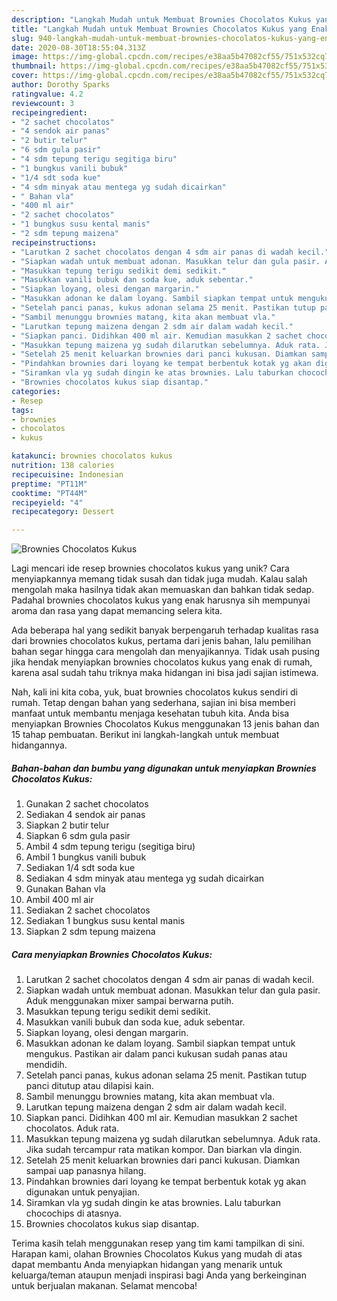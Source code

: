```yaml
---
description: "Langkah Mudah untuk Membuat Brownies Chocolatos Kukus yang Enak"
title: "Langkah Mudah untuk Membuat Brownies Chocolatos Kukus yang Enak"
slug: 940-langkah-mudah-untuk-membuat-brownies-chocolatos-kukus-yang-enak
date: 2020-08-30T18:55:04.313Z
image: https://img-global.cpcdn.com/recipes/e38aa5b47082cf55/751x532cq70/brownies-chocolatos-kukus-foto-resep-utama.jpg
thumbnail: https://img-global.cpcdn.com/recipes/e38aa5b47082cf55/751x532cq70/brownies-chocolatos-kukus-foto-resep-utama.jpg
cover: https://img-global.cpcdn.com/recipes/e38aa5b47082cf55/751x532cq70/brownies-chocolatos-kukus-foto-resep-utama.jpg
author: Dorothy Sparks
ratingvalue: 4.2
reviewcount: 3
recipeingredient:
- "2 sachet chocolatos"
- "4 sendok air panas"
- "2 butir telur"
- "6 sdm gula pasir"
- "4 sdm tepung terigu segitiga biru"
- "1 bungkus vanili bubuk"
- "1/4 sdt soda kue"
- "4 sdm minyak atau mentega yg sudah dicairkan"
- " Bahan vla"
- "400 ml air"
- "2 sachet chocolatos"
- "1 bungkus susu kental manis"
- "2 sdm tepung maizena"
recipeinstructions:
- "Larutkan 2 sachet chocolatos dengan 4 sdm air panas di wadah kecil."
- "Siapkan wadah untuk membuat adonan. Masukkan telur dan gula pasir. Aduk menggunakan mixer sampai berwarna putih."
- "Masukkan tepung terigu sedikit demi sedikit."
- "Masukkan vanili bubuk dan soda kue, aduk sebentar."
- "Siapkan loyang, olesi dengan margarin."
- "Masukkan adonan ke dalam loyang. Sambil siapkan tempat untuk mengukus. Pastikan air dalam panci kukusan sudah panas atau mendidih."
- "Setelah panci panas, kukus adonan selama 25 menit. Pastikan tutup panci ditutup atau dilapisi kain."
- "Sambil menunggu brownies matang, kita akan membuat vla."
- "Larutkan tepung maizena dengan 2 sdm air dalam wadah kecil."
- "Siapkan panci. Didihkan 400 ml air. Kemudian masukkan 2 sachet chocolatos. Aduk rata."
- "Masukkan tepung maizena yg sudah dilarutkan sebelumnya. Aduk rata. Jika sudah tercampur rata matikan kompor. Dan biarkan vla dingin."
- "Setelah 25 menit keluarkan brownies dari panci kukusan. Diamkan sampai uap panasnya hilang."
- "Pindahkan brownies dari loyang ke tempat berbentuk kotak yg akan digunakan untuk penyajian."
- "Siramkan vla yg sudah dingin ke atas brownies. Lalu taburkan chocochips di atasnya."
- "Brownies chocolatos kukus siap disantap."
categories:
- Resep
tags:
- brownies
- chocolatos
- kukus

katakunci: brownies chocolatos kukus 
nutrition: 138 calories
recipecuisine: Indonesian
preptime: "PT11M"
cooktime: "PT44M"
recipeyield: "4"
recipecategory: Dessert

---
```



![Brownies Chocolatos Kukus](https://img-global.cpcdn.com/recipes/e38aa5b47082cf55/751x532cq70/brownies-chocolatos-kukus-foto-resep-utama.jpg)

Lagi mencari ide resep brownies chocolatos kukus yang unik? Cara menyiapkannya memang tidak susah dan tidak juga mudah. Kalau salah mengolah maka hasilnya tidak akan memuaskan dan bahkan tidak sedap. Padahal brownies chocolatos kukus yang enak harusnya sih mempunyai aroma dan rasa yang dapat memancing selera kita.



Ada beberapa hal yang sedikit banyak berpengaruh terhadap kualitas rasa dari brownies chocolatos kukus, pertama dari jenis bahan, lalu pemilihan bahan segar hingga cara mengolah dan menyajikannya. Tidak usah pusing jika hendak menyiapkan brownies chocolatos kukus yang enak di rumah, karena asal sudah tahu triknya maka hidangan ini bisa jadi sajian istimewa.


Nah, kali ini kita coba, yuk, buat brownies chocolatos kukus sendiri di rumah. Tetap dengan bahan yang sederhana, sajian ini bisa memberi manfaat untuk membantu menjaga kesehatan tubuh kita. Anda bisa menyiapkan Brownies Chocolatos Kukus menggunakan 13 jenis bahan dan 15 tahap pembuatan. Berikut ini langkah-langkah untuk membuat hidangannya.

<!--inarticleads1-->

##### Bahan-bahan dan bumbu yang digunakan untuk menyiapkan Brownies Chocolatos Kukus:

1. Gunakan 2 sachet chocolatos
1. Sediakan 4 sendok air panas
1. Siapkan 2 butir telur
1. Siapkan 6 sdm gula pasir
1. Ambil 4 sdm tepung terigu (segitiga biru)
1. Ambil 1 bungkus vanili bubuk
1. Sediakan 1/4 sdt soda kue
1. Sediakan 4 sdm minyak atau mentega yg sudah dicairkan
1. Gunakan  Bahan vla
1. Ambil 400 ml air
1. Sediakan 2 sachet chocolatos
1. Sediakan 1 bungkus susu kental manis
1. Siapkan 2 sdm tepung maizena




<!--inarticleads2-->

##### Cara menyiapkan Brownies Chocolatos Kukus:

1. Larutkan 2 sachet chocolatos dengan 4 sdm air panas di wadah kecil.
1. Siapkan wadah untuk membuat adonan. Masukkan telur dan gula pasir. Aduk menggunakan mixer sampai berwarna putih.
1. Masukkan tepung terigu sedikit demi sedikit.
1. Masukkan vanili bubuk dan soda kue, aduk sebentar.
1. Siapkan loyang, olesi dengan margarin.
1. Masukkan adonan ke dalam loyang. Sambil siapkan tempat untuk mengukus. Pastikan air dalam panci kukusan sudah panas atau mendidih.
1. Setelah panci panas, kukus adonan selama 25 menit. Pastikan tutup panci ditutup atau dilapisi kain.
1. Sambil menunggu brownies matang, kita akan membuat vla.
1. Larutkan tepung maizena dengan 2 sdm air dalam wadah kecil.
1. Siapkan panci. Didihkan 400 ml air. Kemudian masukkan 2 sachet chocolatos. Aduk rata.
1. Masukkan tepung maizena yg sudah dilarutkan sebelumnya. Aduk rata. Jika sudah tercampur rata matikan kompor. Dan biarkan vla dingin.
1. Setelah 25 menit keluarkan brownies dari panci kukusan. Diamkan sampai uap panasnya hilang.
1. Pindahkan brownies dari loyang ke tempat berbentuk kotak yg akan digunakan untuk penyajian.
1. Siramkan vla yg sudah dingin ke atas brownies. Lalu taburkan chocochips di atasnya.
1. Brownies chocolatos kukus siap disantap.




Terima kasih telah menggunakan resep yang tim kami tampilkan di sini. Harapan kami, olahan Brownies Chocolatos Kukus yang mudah di atas dapat membantu Anda menyiapkan hidangan yang menarik untuk keluarga/teman ataupun menjadi inspirasi bagi Anda yang berkeinginan untuk berjualan makanan. Selamat mencoba!
